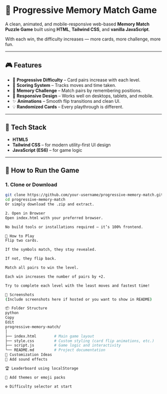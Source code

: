 # 🧠 Progressive Memory Match Game

A clean, animated, and mobile-responsive web-based **Memory Match Puzzle Game** built using **HTML**, **Tailwind CSS**, and **vanilla JavaScript**.

With each win, the difficulty increases — more cards, more challenge, more fun.

---

## 🎮 Features

- 🔄 **Progressive Difficulty** – Card pairs increase with each level.
- 🎯 **Scoring System** – Tracks moves and time taken.
- 🧠 **Memory Challenge** – Match pairs by remembering positions.
- 📱 **Responsive Design** – Works well on desktops, tablets, and mobile.
- ✨ **Animations** – Smooth flip transitions and clean UI.
- 💡 **Randomized Cards** – Every playthrough is different.

---

## 🧱 Tech Stack

- **HTML5**
- **Tailwind CSS** – for modern utility-first UI design
- **JavaScript (ES6)** – for game logic

---

## 🚀 How to Run the Game

### 1. Clone or Download
```bash
git clone https://github.com/your-username/progressive-memory-match.git
cd progressive-memory-match
Or simply download the .zip and extract.

2. Open in Browser
Open index.html with your preferred browser.

No build tools or installations required — it’s 100% frontend.

📝 How to Play
Flip two cards.

If the symbols match, they stay revealed.

If not, they flip back.

Match all pairs to win the level.

Each win increases the number of pairs by +2.

Try to complete each level with the least moves and fastest time!

📸 Screenshots
(Include screenshots here if hosted or you want to show in README)

📦 Folder Structure
python
Copy
Edit
progressive-memory-match/
│
├── index.html        # Main game layout
├── style.css         # Custom styling (card flip animations, etc.)
├── script.js         # Game logic and interactivity
└── README.md         # Project documentation
🔧 Customization Ideas
🎵 Add sound effects

🏆 Leaderboard using localStorage

🧩 Add themes or emoji packs

⚙️ Difficulty selector at start
